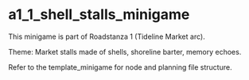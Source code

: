 # a1_1_shell_stalls_minigame

This minigame is part of Roadstanza 1 (Tideline Market arc).

Theme: Market stalls made of shells, shoreline barter, memory echoes.

Refer to the template_minigame for node and planning file structure.
